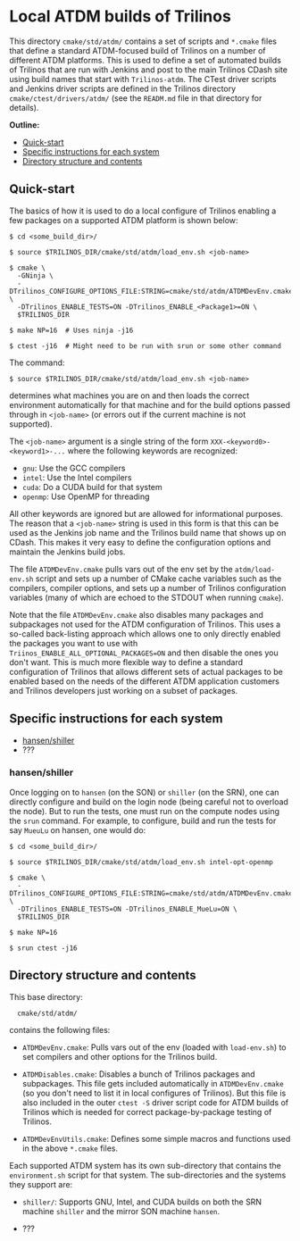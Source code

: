 # Local ATDM builds of Trilinos

This directory `cmake/std/atdm/` contains a set of scripts and `*.cmake` files
that define a standard ATDM-focused build of Trilinos on a number of different
ATDM platforms.  This is used to define a set of automated builds of Trilinos
that are run with Jenkins and post to the main Trilinos CDash site using build
names that start with `Trilinos-atdm`.  The CTest driver scripts and Jenkins
driver scripts are defined in the Trilinos directory
`cmake/ctest/drivers/atdm/` (see the `READM.md` file in that directory for
details).

**Outline:**
* <a href="#quick-start">Quick-start</a>
* <a href="#specific-instructions-for-each-system">Specific instructions for each system</a>
* <a href="#directory-structure-and-contents">Directory structure and contents</a>

## Quick-start

The basics of how it is used to do a local configure of Trilinos enabling a
few packages on a supported ATDM platform is shown below:

```
$ cd <some_build_dir>/

$ source $TRILINOS_DIR/cmake/std/atdm/load_env.sh <job-name>

$ cmake \
  -GNinja \
  -DTrilinos_CONFIGURE_OPTIONS_FILE:STRING=cmake/std/atdm/ATDMDevEnv.cmake \
  -DTrilinos_ENABLE_TESTS=ON -DTrilinos_ENABLE_<Package1>=ON \
  $TRILINOS_DIR

$ make NP=16  # Uses ninja -j16

$ ctest -j16  # Might need to be run with srun or some other command
```

The command:

```
$ source $TRILINOS_DIR/cmake/std/atdm/load_env.sh <job-name>
```

determines what machines you are on and then loads the correct environment
automatically for that machine and for the build options passed through in
`<job-name>` (or errors out if the current machine is not supported).

The `<job-name>` argument is a single string of the form
`XXX-<keyword0>-<keyword1>-...` where the following keywords are recognized:

* `gnu`: Use the GCC compilers
* `intel`: Use the Intel compilers
* `cuda`: Do a CUDA build for that system
* `openmp`: Use OpenMP for threading

All other keywords are ignored but are allowed for informational purposes.
The reason that a `<job-name>` string is used in this form is that this can be
used as the Jenkins job name and the Trilinos build name that shows up on
CDash.  This makes it very easy to define the configuration options and
maintain the Jenkins build jobs.

The file `ATDMDevEnv.cmake` pulls vars out of the env set by the
`atdm/load-env.sh` script and sets up a number of CMake cache variables such
as the compilers, compiler options, and sets up a number of Trilinos
configuration variables (many of which are echoed to the STDOUT when running
`cmake`).

Note that the file `ATDMDevEnv.cmake` also disables many packages and
subpackages not used for the ATDM configuration of Trilinos.  This uses a
so-called back-listing approach which allows one to only directly enabled the
packages you want to use with `Triinos_ENABLE_ALL_OPTIONAL_PACKAGES=ON` and
then disable the ones you don't want.  This is much more flexible way to
define a standard configuration of Trilinos that allows different sets of
actual packages to be enabled based on the needs of the different ATDM
application customers and Trilinos developers just working on a subset of
packages.

## Specific instructions for each system

* <a href="#hansenshiller">hansen/shiller</a>
* ???

### hansen/shiller

Once logging on to `hansen` (on the SON) or `shiller` (on the SRN), one can
directly configure and build on the login node (being careful not to overload
the node).  But to run the tests, one must run on the compute nodes using the
`srun` command.  For example, to configure, build and run the tests for say
`MueuLu` on hansen, one would do:


```
$ cd <some_build_dir>/

$ source $TRILINOS_DIR/cmake/std/atdm/load_env.sh intel-opt-openmp

$ cmake \
  -DTrilinos_CONFIGURE_OPTIONS_FILE:STRING=cmake/std/atdm/ATDMDevEnv.cmake \
  -DTrilinos_ENABLE_TESTS=ON -DTrilinos_ENABLE_MueLu=ON \
  $TRILINOS_DIR

$ make NP=16

$ srun ctest -j16
```

## Directory structure and contents

This base directory:

```
  cmake/std/atdm/
```

contains the following files:

* `ATDMDevEnv.cmake`: Pulls vars out of the env (loaded with `load-env.sh`) to
  set compilers and other options for the Trilinos build.

* `ATDMDisables.cmake`: Disables a bunch of Trilinos packages and subpackages.
  This file gets included automatically in `ATDMDevEnv.cmake` (so you don't
  need to list it in local configures of Trilinos).  But this file is also
  included in the outer `ctest -S` driver script code for ATDM builds of
  Trilinos which is needed for correct package-by-package testing of Trilinos.

* `ATDMDevEnvUtils.cmake`: Defines some simple macros and functions used in
  the above `*.cmake` files.

Each supported ATDM system has its own sub-directory that contains the
`environment.sh` script for that system.  The sub-directories and the systems
they support are:

* `shiller/`: Supports GNU, Intel, and CUDA builds on both the SRN machine
  `shiller` and the mirror SON machine `hansen`.

* ???

